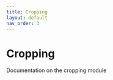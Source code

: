 ```yaml
---
title: Cropping
layout: default
nav_order: 3
---
```


# Cropping

Documentation on the cropping module